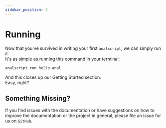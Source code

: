 ```yaml
---
sidebar_position: 3
---
```


# Running
Now that you've survived in writing your first `analscript`, we can simply run it.  
It's as simple as running this command in your terminal:
```bash
analscript run hello.anal
```

And this closes up our Getting Started section.  
Easy, right?

## Something Missing?
If you find issues with the documentation or have suggestions on how to improve the documentation or the project in general, please file an issue for us on `GitHub`.
